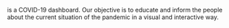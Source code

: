 is a COVID-19 dashboard. Our objective is to educate and inform the people about the current situation of the pandemic in a visual and interactive way.
